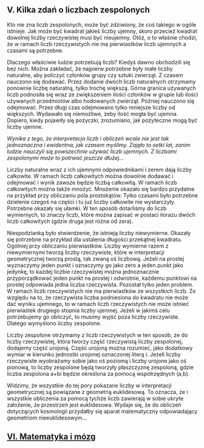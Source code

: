 ## V. Kilka zdań o liczbach zespolonych

Kto nie zna liczb zespolonych, może być zdziwiony, że coś takiego w ogóle istnieje.
Jak może być kwadrat jakieś liczby ujemny, skoro przecież kwadrat dowolnej liczby rzeczywistej
musi być nieujemny. Otóż, o to właśnie chodzi, że w ramach liczb rzeczywistych
nie ma pierwiastków liczb ujemnych a czasami są potrzebne.

Dlaczego właściwie ludzie potrzebują liczb? Kiedyś dawno obchodzili się bez nich.
Można zakładać, że najpierw potrzebne były małe liczby naturalne, aby policzyć członków grupy
czy sztuki zwierząt. Z czasem nauczono się dodawać.
Przez dodanie dwóch liczb naturalnych otrzymamy ponownie liczbę naturalną, tylko trochę większą.
Górna granica używanych liczb podnosiła się wraz ze zwiększeniem ilości członków w grupie
lub ilości używanych przedmiotów albo hodowanych zwierząt. Później nauczono się odejmować.
Przez długi czas odejmowano tylko mniejsze liczby od większych.
Wydawało się niemożliwe, żeby ilość mogła być ujemna. Dopiero, kiedy pojawiły się pożyczki,
zrozumiano, jak pożyteczne mogą być liczby ujemne.

*Wynika z tego, że interpretacja liczb i obliczeń wcale nie jest tak jednoznaczna i ewidentna,
jak czasem myślimy. Zajęło to setki lat, zanim ludzie nauczyli się powszechnie używać liczb ujemnych.
Z liczbami zespolonymi może to potrwać jeszcze dłużej...*

Liczby naturalne wraz z ich ujemnymi odpowiednikami i zerem dają liczby całkowite.
W ramach liczb całkowitych można dowolnie dodawać i odejmować i wynik zawsze będzie liczbą całkowitą.
W ramach liczb całkowitych można także mnożyć.
Mnożenie okazało się bardzo przydatne na przykład przy obliczaniu pola prostokątów.
Tylko czasami było potrzebne dzielenie czegoś na części i tu już liczby całkowite nie wystarczyły.
Potrzebne okazały się ułamki. W ten sposób dotarliśmy do liczb wymiernych, to znaczy liczb,
które można zapisać w postaci ilorazu dwóch liczb całkowitych (gdzie druga jest różna od zera).

Niespodzianką było stwierdzenie, że istnieją liczby niewymierne.
Okazały się potrzebne na przykład dla ustalenia długości przekątnej kwadratu.
Ogólniej przy obliczaniu pierwiastków.
Liczby wymierne razem z niewymiernymi tworzą liczby rzeczywiste,
które w interpretacji geometrycznej tworzą prostą, tak zwaną oś liczbową.
Jeżeli na prostej wyznaczymy jeden punkt i oznaczymy go jako zero a jeden punkt jako jedynkę,
to każdej liczbie rzeczywistej można jednoznacznie przyporządkować jeden punkt na prostej i odwrotnie,
każdemu punktowi na prostej odpowiada jedna liczba rzeczywista.
Pozostał tylko jeden problem. W ramach liczb rzeczywistych nie ma pierwiastków ze wszystkich liczb.
Ze względu na to, że rzeczywista liczba podniesiona do kwadratu nie może dać wyniku ujemnego,
to w ramach liczb rzeczywistych nie może istnieć pierwiastek drugiego stopnia liczby ujemnej.
Jeżeli w jakimś celu potrzebujemy go obliczyć, to musimy wyjść poza liczby rzeczywiste.
Dlatego wymyślono liczby zespolone.

Liczby zespolone otrzymamy z liczb rzeczywistych w ten sposób, że do liczby rzeczywistej,
która tworzy część rzeczywistą liczby zespolonej, dodajemy część urojoną.
Część urojoną można rozumieć, jako dodatkowy wymiar w kierunku jednostki urojonej
oznaczonej literą i. Jeżeli liczby rzeczywiste wyobrażamy sobie jako oś poziomą
i liczby urojone jako oś pionową, to liczby zespolone będą tworzyły płaszczyznę zespoloną,
gdzie liczba zespolona a+bi będzie określona za pomocą współrzędnych (a,b).

Widzimy, że wszystkie do tej pory pokazane liczby w interpretacji geometrycznej są powiązane
z geometrią euklidesową. To oznacza, że i wszystkie obliczenia za pomocą tychże liczb
zawierają w sobie ukryte założenie, że przestrzeń jest euklidesowa.
Wydaje się, że do obliczeń dotyczących kosmologii przydałby się aparat matematyczny
odpowiadający geometriom nieeuklidesowym...

## [VI. Matematyka i mózg](rozdzial6)
